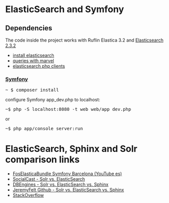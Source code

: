 # ElasticSearch and Symfony


## Dependencies
The code inside the project works with Ruflin Elastica 3.2 and [Elasticsearch 2.3.2](https://github.com/elasticsearch/elasticsearch/tree/v2.3.2)


- [install elasticsearch](app/Resources/docs/elasticsearch.md)
- [queries with marvel](app/Resources/docs/queries-and-marvel.md)
- [elasticsearch php clients](app/Resources/docs/elasticsearch-php-clients.md)


### [Symfony](http://www.symfony.com)
 
<pre>
~ $ composer install 
</pre>

configure Symfony app_dev.php to localhost:
<pre>
~$ php -S localhost:8080 -t web web/app_dev.php
</pre>
or
<pre>
~$ php app/console server:run
</pre>

# ElasticSearch, Sphinx and Solr comparison links

* [FosElasticaBundle Symfony Barcelona (YouTube es)](http://www.youtube.com/watch?v=eZB9m0FTu8g&app=desktop)
* [SocialCast - Solr vs. ElasticSearch](http://blog.socialcast.com/realtime-search-solr-vs-elasticsearch/)
* [DBEngines - Solr vs. ElasticSearch vs. Sphinx](http://db-engines.com/en/system/Elasticsearch%3BSolr%3BSphinx)
* [JeremyFelt Github - Solr vs. ElasticSearch vs. Sphinx](https://gist.github.com/jeremyfelt/8230088)
* [StackOverflow](http://stackoverflow.com/questions/2271600/elasticsearch-sphinx-lucene-solr-xapian-which-fits-for-which-usage)
